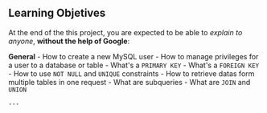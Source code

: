 ## Learning Objetives
At the end of the this project, you are expected to be able to _explain to anyone_, **without the help of Google**:


**General**
    - How to create a new MySQL user
    - How to manage privileges for a user to a database or table
    - What's a ```PRIMARY KEY```
    - What's a ```FOREIGN KEY```
    - How to use ```NOT NULL``` and ```UNIQUE``` constraints
    - How to retrieve datas form multiple tables in one request
    - What are subqueries
    - What are ```JOIN``` and ```UNION```

    ---